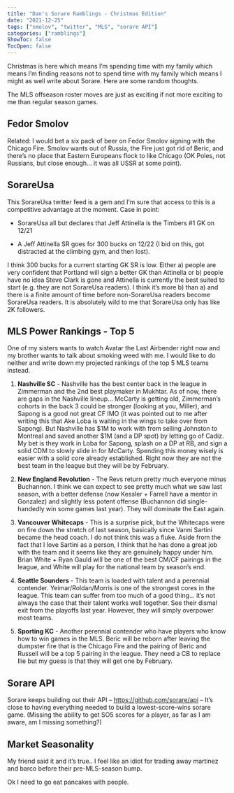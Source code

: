 ```yaml
---
title: "Dan's Sorare Ramblings - Christmas Edition"
date: "2021-12-25"
tags: ["smolov", "twitter", "MLS", "sorare API"]
categories: ["ramblings"]
ShowToc: false
TocOpen: false
---
```


Christmas is here which means I’m spending time with my family which means I’m finding reasons not to spend time with my family which means I might as well write about Sorare. Here are some random thoughts.

The MLS offseason roster moves are just as exciting if not more exciting to me than regular season games.

## Fedor Smolov

Related: I would bet a six pack of beer on Fedor Smolov signing with the Chicago Fire. Smolov wants out of Russia, the Fire just got rid of Beric, and there’s no place that Eastern Europeans flock to like Chicago (OK Poles, not Russians, but close enough… it was all USSR at some point).

## SorareUsa

This SorareUsa twitter feed is a gem and I’m sure that access to this is a competitive advantage at the moment. Case in point:

- SorareUsa all but declares that Jeff Attinella is the Timbers #1 GK on 12/21

- A Jeff Attinella SR goes for 300 bucks on 12/22 (I bid on this, got distracted at the climbing gym, and then lost).

I think 300 bucks for a current starting GK SR is low. Either a) people are very confident that Portland will sign a better GK than Attinella or b) people have no idea Steve Clark is gone and Attinella is currently the best suited to start (e.g. they are not SorareUsa readers). I think it’s more b) than a) and there is a finite amount of time before non-SorareUsa readers become SorareUsa readers. It is absolutely wild to me that SorareUsa only has like 2K followers.

## MLS Power Rankings - Top 5

One of my sisters wants to watch Avatar the Last Airbender right now and my brother wants to talk about smoking weed with me. I would like to do neither and write down my projected rankings of the top 5 MLS teams instead.

1. **Nashville SC** - Nashville has the best center back in the league in Zimmerman and the 2nd best playmaker in Mukhtar. As of now, there are gaps in the Nashville lineup… McCarty is getting old, Zimmerman’s cohorts in the back 3 could be stronger (looking at you, Miller), and Sapong is a good not great CF IMO (it was pointed out to me after writing this that Ake Loba is waiting in the wings to take over from Sapong). But Nashville has $1M to work with from selling Johnston to Montreal and saved another $1M (and a DP spot) by letting go of Cadiz. My bet is they work in Loba for Sapong, splash on a DP at RB, and sign a solid CDM to slowly slide in for McCarty. Spending this money wisely is easier with a solid core already established. Right now they are not the best team in the league but they will be by February.

2. **New England Revolution** - The Revs return pretty much everyone minus Buchannon. I think we can expect to see pretty much what we saw last season, with a better defense (now Kessler + Farrell have a mentor in Gonzalez) and slightly less potent offense (Buchannon did single-handedly win some games last year). They will dominate the East again.

3. **Vancouver Whitecaps** - This is a surprise pick, but the Whitecaps were on fire down the stretch of last season, basically since Vanni Sartini became the head coach. I do not think this was a fluke. Aside from the fact that I love Sartini as a person, I think that he has done a great job with the team and it seems like they are genuinely happy under him. Brian White + Ryan Gauld will be one of the best CM/CF pairings in the league, and White will play for the national team by season’s end.

4. **Seattle Sounders** - This team is loaded with talent and a perennial contender. Yeimar/Roldan/Morris is one of the strongest cores in the league. This team can suffer from too much of a good thing… it’s not always the case that their talent works well together. See their dismal exit from the playoffs last year. However, they will simply overpower most teams.

5. **Sporting KC** - Another perennial contender who have players who know how to win games in the MLS. Beric will be reborn after leaving the dumpster fire that is the Chicago Fire and the pairing of Beric and Russell will be a top 5 pairing in the league. They need a CB to replace Ilie but my guess is that they will get one by February.

## Sorare API

Sorare keeps building out their API – https://github.com/sorare/api – It’s close to having everything needed to build a lowest-score-wins sorare game. (Missing the ability to get SO5 scores for a player, as far as I am aware, am I missing something?)

## Market Seasonality

My friend said it and it’s true.. I feel like an idiot for trading away martinez and barco before their pre-MLS-season bump.

Ok I need to go eat pancakes with people.
